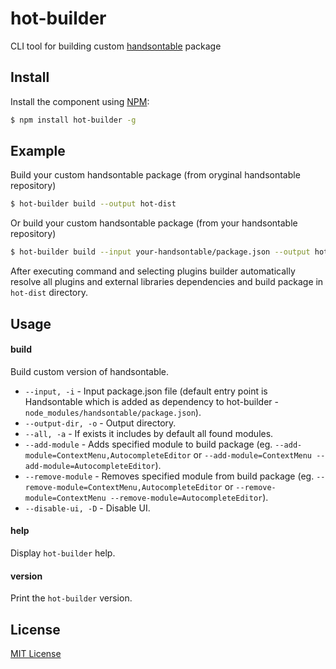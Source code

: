 # hot-builder
CLI tool for building custom [handsontable](https://github.com/handsontable/handsontable) package

## Install

Install the component using [NPM](http://npmjs.com/):

```sh
$ npm install hot-builder -g
```

## Example

Build your custom handsontable package (from oryginal handsontable repository)

```sh
$ hot-builder build --output hot-dist
```

Or build your custom handsontable package (from your handsontable repository)

```sh
$ hot-builder build --input your-handsontable/package.json --output hot-dist
```

After executing command and selecting plugins builder automatically resolve all plugins and external libraries dependencies and build package in `hot-dist` directory. 

## Usage

#### build

Build custom version of handsontable.

- ```--input, -i``` - Input package.json file (default entry point is Handsontable which is added as dependency to hot-builder - `node_modules/handsontable/package.json`).
- ```--output-dir, -o``` - Output directory.
- ```--all, -a``` - If exists it includes by default all found modules.
- ```--add-module``` - Adds specified module to build package (eg. `--add-module=ContextMenu,AutocompleteEditor` or `--add-module=ContextMenu --add-module=AutocompleteEditor`).
- ```--remove-module``` - Removes specified module from build package (eg. `--remove-module=ContextMenu,AutocompleteEditor` or `--remove-module=ContextMenu --remove-module=AutocompleteEditor`).
- ```--disable-ui, -D``` - Disable UI.

#### help

Display `hot-builder` help.

#### version

Print the `hot-builder` version.

## License

[MIT License](http://opensource.org/licenses/MIT)
